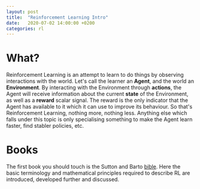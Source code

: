 ```yaml
---
layout: post
title:  "Reinforcement Learning Intro"
date:   2020-07-02 14:00:00 +0200
categories: rl
---
```


# What?
Reinforcement Learning is an attempt to learn to do things by observing interactions with the world. Let's call the learner an **Agent**, and the world an **Environment**. By interacting with the Environment through **actions**, the Agent will receive information about the current **state** of the Environment, as well as a **reward** scalar signal. The reward is the only indicator that the Agent has available to it which it can use to improve its behaviour. So that's Reinforcement Learning, nothing more, nothing less. Anything else which falls under this topic is only specialising something to make the Agent learn faster, find stabler policies, etc.

# Books
The first book you should touch is the Sutton and Barto [bible][sutton&barto2017]. Here the basic terminology and mathematical principles required to describe RL are introduced, developed further and discussed.

[sutton&barto2017]: http://incompleteideas.net/book/bookdraft2017nov5.pdf
